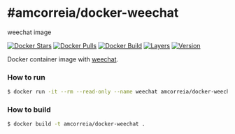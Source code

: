 #amcorreia/docker-weechat
==================

weechat image

[![Docker Stars](https://img.shields.io/docker/stars/amcorreia/docker-weechat.svg)](https://hub.docker.com/r/amcorreia/docker-weechat/)
[![Docker Pulls](https://img.shields.io/docker/pulls/amcorreia/docker-weechat.svg)](https://hub.docker.com/r/amcorreia/docker-weechat/)
[![Docker Build](https://img.shields.io/docker/automated/amcorreia/docker-weechat.svg)](https://hub.docker.com/r/amcorreia/docker-weechat/)
[![Layers](https://images.microbadger.com/badges/image/amcorreia/docker-weechat.svg)](https://microbadger.com/images/amcorreia/docker-weechat)
[![Version](https://images.microbadger.com/badges/version/amcorreia/docker-weechat.svg)](https://microbadger.com/images/amcorreia/docker-weechat)


Docker container image with [weechat](https://www.weechat.org).

### How to run


```sh
$ docker run -it --rm --read-only --name weechat amcorreia/docker-weechat
```

### How to build


```sh
$ docker build -t amcorreia/docker-weechat .
```

